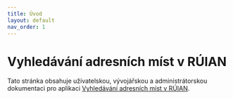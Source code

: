 ```yaml
---
title: Úvod
layout: default
nav_order: 1
---
```


# Vyhledávání adresních míst v RÚIAN
Tato stránka obsahuje uživatelskou, vývojářskou a administrátorskou dokumentaci pro aplikaci [Vyhledávání adresních míst v RÚIAN](https://github.com/letomas/RUIAN-search).
